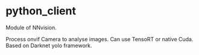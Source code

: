 # python_client

Module of NNvision.

Process onvif Camera to analyse images.
Can use TensoRT or native Cuda.
Based on Darknet yolo framework.